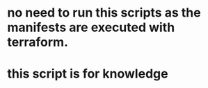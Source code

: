 # no need to run this scripts as the manifests are executed with terraform.

# this script is for knowledge 